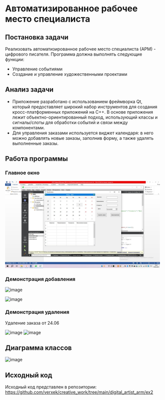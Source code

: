 # Автоматизированное рабочее место специалиста
## Постановка задачи
Реализовать автоматизированное рабочее место специалиста (АРМ) - цифрового писателя. Программа должна выполнять следующие функции:

- Управление событиями
- Создание и управление художественными проектами

## Анализ задачи
- Приложение  разработано с использованием фреймворка Qt, который предоставляет широкий набор инструментов для создания кросс-платформенных приложений на C++. В основе приложения лежит объектно-ориентированный подход, использующий классы и сигналы/слоты для обработки событий и связи между компонентами.
- Для управления заказами используется виджет календаря: в него можно добавлять новые заказы, заполнив форму, а также удалять выполненные заказы.

## Работа программы
### Главное окно
![image](https://github.com/MuharovTimur/SalesmanProblem-and-ARM/blob/main/Part%201%20ARM/АРМ1.jpg)

### Демонстрация добавления
![image](https://github.com/verxek/creative_work/assets/88082592/acdc00e2-0383-432b-a368-f07c30c81df4)

![image](https://github.com/verxek/creative_work/assets/88082592/1645df5c-c0de-4c93-bcc1-4819aa662775)

### Демонстрация удаления
Удаление заказа от 24.06

![image](https://github.com/verxek/creative_work/assets/88082592/25ab60a0-dfa4-422c-9da7-17ce51f0947f)
![image](https://github.com/verxek/creative_work/assets/88082592/1c4f5653-a9f3-4085-bd80-016eee1c6f29)

## Диаграмма классов
![image](https://github.com/verxek/creative_work/assets/88082592/8ed7b10a-a785-4897-9b87-c0a82cfa953d)

## Исходный код
Исходный код представлен в репозитории: https://github.com/verxek/creative_work/tree/main/digital_artist_arm/ex2
